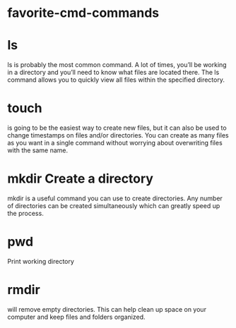 # favorite-cmd-commands

# ls 

ls is probably the most common command. A lot of times, you’ll be working in a directory and you’ll need to know what files are located there. The ls command allows you to quickly view all files within the specified directory.

# touch 
is going to be the easiest way to create new files, but it can also be used to change timestamps on files and/or directories. You can create as many files as you want in a single command without worrying about overwriting files with the same name.

# mkdir  Create a directory

mkdir is a useful command you can use to create directories. Any number of directories can be created simultaneously which can greatly speed up the process.

# pwd 

 Print working directory

# rmdir 

will remove empty directories. This can help clean up space on your computer and keep files and folders organized.